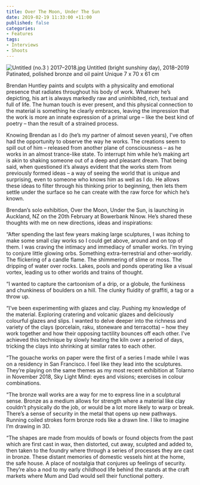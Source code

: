 ```yaml
---
title: Over The Moon, Under The Sun
date: 2019-02-19 11:33:00 +11:00
published: false
categories:
- Features
tags:
- Interviews
- Shoots
---
```


![Untitled (no.3  ) 2017–2018.jpg](/uploads/Untitled%20(no.3%20%20)%202017%E2%80%932018.jpg)
Untitled (bright sunshiny day), 2018–2019
Patinated, polished bronze and oil paint
Unique
7 x 70 x 61 cm

Brendan Huntley paints and sculpts with a physicality and emotional presence that radiates throughout his body of work. Whatever he’s depicting, his art is always markedly raw and uninhibited, rich, textual and full of life. The human touch is ever present, and this physical connection to the material is something he clearly embraces, leaving the impression that the work is more an innate expression of a primal urge – like the best kind of poetry – than the result of a strained process. 

Knowing Brendan as I do (he’s my partner of almost seven years), I’ve often had the opportunity to observe the way he works. The creations seem to spill out of him – released from another plane of consciousness – as he works in an almost trance-like state. To interrupt him while he’s making art is akin to shaking someone out of a deep and pleasant dream. That being said, when questioned it’s always evident that the works stem from previously formed ideas – a way of seeing the world that is unique and surprising, even to someone who knows him as well as I do. He allows these ideas to filter through his thinking prior to beginning, then lets them settle under the surface so he can create with the raw force for which he’s known.

Brendan’s solo exhibition, Over the Moon, Under the Sun, is launching in Auckland, NZ on the 20th February at Bowerbank Ninow. He’s shared these thoughts with me on new directions, ideas and inspirations:

“After spending the last few years making large sculptures, I was itching to make some small clay works so I could get above, around and on top of them. I was craving the intimacy and immediacy of smaller works. I’m trying to conjure little glowing orbs. Something extra-terrestrial and other-worldly. The flickering of a candle flame. The shimmering of slime or moss. The dripping of water over rocks. Lakes, pools and ponds operating like a visual vortex, leading us to other worlds and trains of thought.
 
“I wanted to capture the cartoonism of a drip, or a globule, the funkiness and chunkiness of boulders on a hill. The clunky fluidity of graffiti, a tag or a throw up. 

“I’ve been experimenting with glazes and clay. Pushing my knowledge of the material. Exploring cratering and volcanic glazes and deliciously colourful glazes and slips. I wanted to delve deeper into the richness and variety of the clays (porcelain, raku, stoneware and terracotta) – how they work together and how their opposing tactility bounces off each other. I’ve achieved this technique by slowly heating the kiln over a period of days, tricking the clays into shrinking at similar rates to each other. 

“The gouache works on paper were the first of a series I made while I was on a residency in San Francisco. I feel like they lead into the sculptures. They’re playing on the same themes as my most recent exhibition at Tolarno in November 2018, Sky Light Mind: eyes and visions; exercises in colour combinations. 

“The bronze wall works are a way for me to express line in a sculptural sense. Bronze as a medium allows for strength where a material like clay couldn’t physically do the job, or would be a lot more likely to warp or break. There’s a sense of security in the metal that opens up new pathways. Running coiled strokes form bronze rods like a drawn line. I like to imagine I’m drawing in 3D. 

“The shapes are made from moulds of bowls or found objects from the past which are first cast in wax, then distorted, cut away, sculpted and added to, then taken to the foundry where through a series of processes they are cast in bronze. These distant memories of domestic vessels hint at the home, the safe house. A place of nostalgia that conjures up feelings of security. They’re also a nod to my early childhood life behind the stands at the craft markets where Mum and Dad would sell their functional pottery.  
